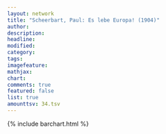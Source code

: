 ```yaml
---
layout: network
title: "Scheerbart, Paul: Es lebe Europa! (1904)"
author:
description:
headline:
modified:
category:
tags:
imagefeature: 
mathjax: 
chart: 
comments: true
featured: false
list: true
amounttsv: 34.tsv
---
```

{% include barchart.html %}
